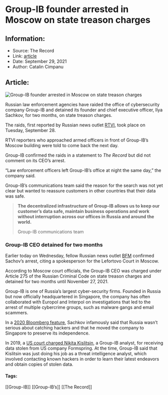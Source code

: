 # Group-IB founder arrested in Moscow on state treason charges
### 

## Information:
+ Source: The Record
+ Link: [article](https://therecord.media/group-ib-founder-arrested-in-moscow-on-state-treason-charges/)
+ Date: September 29, 2021
+ Author: Catalin Cimpanu


## Article:
![Group-IB founder arrested in Moscow on state treason charges](https://therecord.media/wp-content/uploads/2021/09/Group-IB.jpg)

Russian law enforcement agencies have raided the office of cybersecurity company Group-IB and detained its founder and chief executive officer, Ilya Sachkov, for two months, on state treason charges.


The raids, first reported by Russian news outlet [RTVI](https://rtvi.com/news/gendirektor-group-ib-zaderzhan-po-podozreniyu-v-gosizmene/), took place on Tuesday, September 28.


RTVI reporters who approached armed officers in front of Group-IB’s Moscow building were told to come back the next day.


Group-IB confirmed the raids in a statement to *The Record* but did not comment on its CEO’s arrest.


“Law enforcement officers left Group-IB’s office at night the same day,” the company said.


Group-IB’s communications team said the reason for the search was not yet clear but wanted to reassure customers in other countries that their data was safe.



> **The decentralized infrastructure of Group-IB allows us to keep our customer’s data safe, maintain business operations and work without interruption across our offices in Russia and around the world.**
> 
> Group-IB communications team


### Group-IB CEO detained for two months


Earlier today on Wednesday, fellow Russian news outlet [BFM](https://www.bfm.ru/news/482471) confirmed Sachov’s arrest, citing a spokesperson for the Lefortovo Court in Moscow.


According to Moscow court officials, the Group-IB CEO was charged under Article 275 of the Russian Criminal Code on state treason charges and detained for two months until November 27, 2021.


Group-IB is one of Russia’s largest cyber-security firms. Founded in Russia but now officially headquartered in Singapore, the company has often collaborated with Europol and Interpol on investigations that led to the arrest of multiple cybercrime groups, such as malware gangs and email scammers.


In a [2020 Bloomberg feature](https://www.bloomberg.com/news/articles/2020-11-13/a-russian-cyber-guru-finds-ways-to-distance-company-from-kremlin), Sachkov infamously said that Russia wasn’t serious about catching hackers and that he moved the company to Singapore to preserve its independence.


In 2019, a [US court charged Nikita Kislitsin](https://www.cyberscoop.com/group-ib-nikita-kislitsin-indicted-formspring-nikulin/), a Group-IB analyst, for receiving data stolen from US company Formspring. At the time, Group-IB said that Kislitsin was just doing his job as a threat intelligence analyst, which involved contacting known hackers in order to learn their latest endeavors and obtain copies of stolen data.





#### Tags:
[[Group-IB]] [[Group-IB’s]] [[The Record]]
